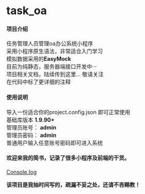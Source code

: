 # task_oa

#### 项目介绍
任务管理人员管理oa办公系统小程序 <br />
采用小程序原生语法，非常适合入门学习<br />
模拟数据采用的**EasyMock**<br />
目前为纯静态，服务器端接口开发中··· <br />
项目相关文档，陆续传到这里... 敬请关注<br />
在代码中标了更详细的注释<br />

#### 使用说明
导入一份适合你的project.config.json 即可正常使用<br />
基础库版本 **1.9.90+**<br />
管理员账号： **admin** <br />
管理员密码： **admin**<br />
普通用户输入任意账号密码即可进入系统<br />

####  欢迎来我的简书，记录了很多小程序及前端的干货。

[Console.Iog](https://www.jianshu.com/u/babfea3a0f27)

**该项目是我抽时间写的，疏漏不妥之处，还请不吝赐教！**
